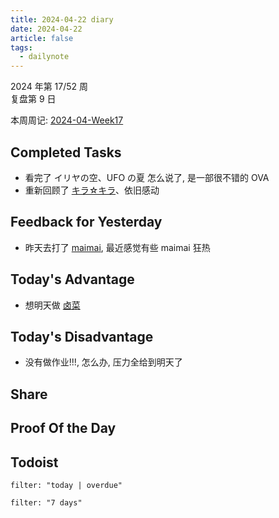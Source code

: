```yaml
---
title: 2024-04-22 diary
date: 2024-04-22
article: false
tags:
  - dailynote
---
```

  
2024 年第 17/52 周  
复盘第 9 日

本周周记: [2024-04-Week17](2024-04-Week17)

## Completed Tasks
- 看完了 イリヤの空、UFO の夏 怎么说了, 是一部很不错的 OVA
- 重新回顾了 [キラ☆キラ](../../01%20Reading/01%20视觉小说/キラ☆キラ)、依旧感动
## Feedback for Yesterday
- 昨天去打了 [maimai](../../06%20Hobby/01%20Maimai/01%20练习曲目/01%20练习曲目), 最近感觉有些 maimai 狂热

## Today's Advantage
- 想明天做 [卤菜](../../03%20Life/01%20身/食谱)

## Today's Disadvantage
- 没有做作业!!!, 怎么办, 压力全给到明天了

## Share

## Proof Of the Day

## Todoist
```todoist
filter: "today | overdue"
```
```todoist
filter: "7 days"
```